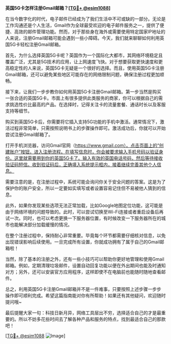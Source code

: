 **英国5G卡怎样注册Gmail邮箱？[[TG💪+ @esim1088](https://t.me/s/esim1088)]**

在当今数字化的时代，电子邮件已经成为了我们生活中不可或缺的一部分。无论是工作沟通还是个人生活，Gmail作为全球最受欢迎的电子邮件服务之一，提供了便捷、高效的邮件管理功能。然而，对于那些身在海外或需要使用特定国家IP地址的人来说，注册Gmail邮箱可能会遇到一些小障碍。今天，我们就来聊聊如何利用英国5G卡轻松注册Gmail邮箱。

首先，为什么选择英国5G卡呢？英国作为一个国际化大都市，其网络环境稳定且覆盖广泛，尤其是5G技术的应用，让上网速度飞快。对于想要获取更快速度和更高稳定性的人来说，英国5G卡无疑是一个很好的选择。而且，使用英国5G卡注册Gmail邮箱，还可以避免某些地区可能存在的网络限制问题，确保注册过程更加顺畅。

接下来，让我们一步步教你如何用英国5G卡注册Gmail邮箱。第一步当然是购买一张合适的英国5G卡。市面上有很多提供此类服务的商家，你可以根据自己的需求挑选性价比最高的产品。在选择时，记得关注卡的流量套餐、通话时长以及客服支持等细节。

购买到英国5G卡后，你需要将它插入支持5G功能的手机中激活。通常情况下，激活过程非常简单，只需按照说明书上的步骤操作即可。激活成功后，你就可以开始尝试注册Gmail邮箱了。

打开手机浏览器，访问Gmail官网（https://www.gmail.com）。点击页面上的“创建账户”按钮，进入注册流程。在填写信息时，你会被要求输入手机号码以验证身份。这里就需要用到你的英国5G卡了。输入有效的英国电话号码，然后等待接收验证码短信。收到验证码后，正确填入系统提示框内，接着继续完善其他个人信息。

需要注意的是，在注册过程中，系统可能会询问你关于安全问题的答案。这是为了保护你的账户安全，所以一定要如实填写或者设置容易记住但不易被他人猜到的信息。

此外，如果你发现某些选项无法正常加载，比如Google地图定位功能，这可能是由于网络环境的问题导致的。此时，可以尝试切换至Wi-Fi连接或者重启设备后再试一次。同时，也可以考虑更换一下服务器位置，有时候改变一下服务器所在的城市也能解决部分加载缓慢的情况。

在整个注册过程中，保持耐心非常重要。毕竟每个环节都需要仔细核对信息，以免出现错误影响后续使用。一旦完成所有设置，你就成功拥有了属于自己的Gmail邮箱啦！

当然，除了基本的注册之外，还有一些小技巧可以帮助你更好地管理和使用Gmail邮箱。例如，定期清理垃圾邮件，设置自动回复功能以便在外出期间也能及时通知对方；另外，还可以安装官方应用程序，这样即使不在电脑前也能随时随地查看邮件。

总之，利用英国5G卡注册Gmail邮箱并不是一件难事，只要按照上述步骤一步步操作即可顺利完成。希望这篇指南能对你有所帮助！如果还有其他疑问，欢迎随时提问哦~

最后提醒大家一句：科技日新月异，网络工具层出不穷，选择适合自己的才是最重要的。所以不妨多花些时间去了解各种产品和服务的特点，找到最适合自己的那款吧！

[[TG💪+ @esim1088](https://t.me/s/esim1088) ![Image](https://i.postimg.cc/4NQfJmqS/Snipaste-2025-05-13-00-14-12.png)]
